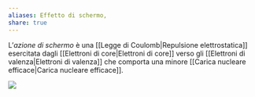 ```yaml
---
aliases: Effetto di schermo,
share: true
---
```

L’*azione di schermo* è una [[Legge di Coulomb|Repulsione elettrostatica]] esercitata dagli [[Elettroni di core|Elettroni di core]] verso gli [[Elettroni di valenza|Elettroni di valenza]] che comporta una minore [[Carica nucleare efficace|Carica nucleare efficace]].

![](c2cc0f4516101c396a325ff512d1bee5_MD5%201.png)